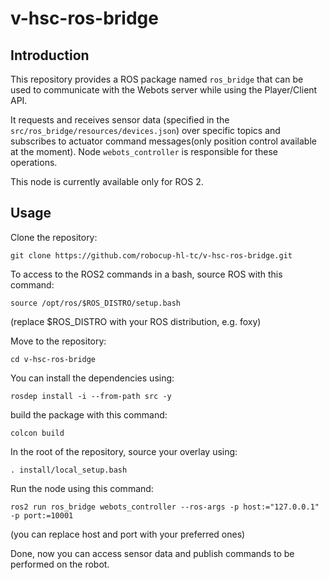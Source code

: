 # v-hsc-ros-bridge

## Introduction
This repository provides a ROS package named `ros_bridge` that can be used to communicate with the Webots server while using the Player/Client API.

It requests and receives sensor data (specified in the `src/ros_bridge/resources/devices.json`) over specific topics and subscribes to actuator command messages(only position control available at the moment). Node `webots_controller` is responsible for these operations.

This node is currently available only for ROS 2.

## Usage

Clone the repository:

`git clone https://github.com/robocup-hl-tc/v-hsc-ros-bridge.git`

To access to the ROS2 commands in a bash, source ROS with this command:

`source /opt/ros/$ROS_DISTRO/setup.bash`

(replace $ROS_DISTRO with your ROS distribution, e.g. foxy)

Move to the repository:

`cd v-hsc-ros-bridge`

You can install the dependencies using:

`rosdep install -i --from-path src -y`

build the package with this command:

`colcon build`

In the root of the repository, source your overlay using:

`. install/local_setup.bash`

Run the node using this command:

`ros2 run ros_bridge webots_controller --ros-args -p host:="127.0.0.1" -p port:=10001`

(you can replace host and port with your preferred ones)

Done, now you can access sensor data and publish commands to be performed on the robot.